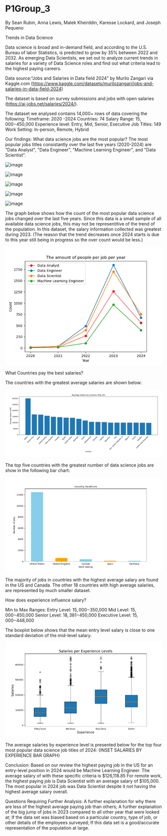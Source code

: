 # P1Group_3
By Sean Rubin, Anna Lewis, Malek Kheirddin, Karesse Lockard, and Joseph Pequeno

Trends in Data Science

Data science is broad and in-demand field, and according to the U.S. Bureau of labor Statistics, is predicted to grow by 35% between 2022 and 2032. As emerging Data Scientists, we set out to analyze current trends in salaries for a variety of Data Science roles and find out what criteria lead to the highest paying careers. 

Data source:“Jobs and Salaries in Data field 2024” by Murilo Zangari via Kaggle.com
    (https://www.kaggle.com/datasets/murilozangari/jobs-and-salaries-in-data-field-2024)

The dataset is based on survey submissions and jobs with open salaries (https://ai-jobs.net/salaries/2024/).

The dataset we analysed contains 14,000+ rows of data covering the following:
Timeframe: 2020 -2024
Countries: 74
Salary Range: $15,000-$450,000
Experience level: Entry, Mid, Senior, Executive
Job Titles: 149
Work Setting: In-person, Remote, Hybrid

Our findings:
What data science jobs are the most popular?
    The most popular jobs titles consistantly over the last five years (2020-2024) are "Data Analyst", "Data Engineer", "Machine Learning Engineer", and "Data Scientist".

 ![image](https://github.com/Karall0k/P1Group_3/assets/31460184/a44d1f19-df74-4da6-a239-39bc2518c501)

![image](https://github.com/Karall0k/P1Group_3/assets/31460184/79e37917-75ac-4080-af0a-42cd066f2952)

![image](https://github.com/Karall0k/P1Group_3/assets/31460184/5d3210cc-5148-479b-9641-41eeba5900ca)

![image](https://github.com/Karall0k/P1Group_3/assets/31460184/46c10de9-3b26-47d3-8764-73a708270a7c)

![image](https://github.com/Karall0k/P1Group_3/assets/31460184/89d7c32c-1d18-4679-b0c2-8ae839c790c4)

The graph below shows how the count of the most popular data science jobs changed over the last five years. Since this data is a small sample of all available data science jobs, this may not be representitive of the trend of the population. In this dataset, the salary information collected was greatest during 2023. (The reason that the trend decreases once 2024 starts is due to this year still being in progress so the over count would be less.)

 ![Top Four Most Popular Data Jobs 2020-2024](output_data/CompletePlotFig6.png)


What Countries pay the best salaries?



The countries with the greatest average salaries are shown below:

![Average Salary over 5 Year Period (Tops 20 Countries)](output_data/avg_sal_country.png)

The top five countries with the greatest number of data science jobs are show in the following bar chart:

![Numebr of Jobs by Country over 5 Year Period (Tops 5 Countries)](output_data/jobsLocBar.png)


The majority of jobs in countries with the highest average salary are found in the US and Canada. The other 18 countries with high average salaries, are represented by much smaller dataset.




How does experience influence salary?

Min to Max Ranges:
Entry Level: $15,000-$350,000
Mid Level: $15,000-$450,000
Senior Level: $18,381-$450,000
Executive Level: $15,000-$448,000


The boxplot below shows that the mean entry level salary is close to one standard deviation of the mid-level salary.

![Average Salary over 5 Year Period by Experience Level ](output_data/boxplot.png)


The average salaries by experience level is presented below for the top four most popular data science job titles of 2024:
{INSET SALARIES BY EXPERIENCE BAR GRAPH}





Conclusion:
Based on our review the highest paying job in the US for an entry-level position in 2024 would be Machine Learning Engineer.
The average salary of with these specific criteria is $126,118.85
For remote work, the highest paying job is Data Scientist with an average salary of $105,000.
The most popular in 2024 job was Data Scientist despite it not having the highest average salary overall.



Questions Requiring Further Analysis:
A further explanation for why there are less of the highest average paying job than others;
A further explanation of the big jump of jobs in 2023 compared to all other year that were looked at;
If the data set was biased based on a particular country, type of job, or other details of the employees surveyed;
If this data set is a good/accurate representation of the population at large.




